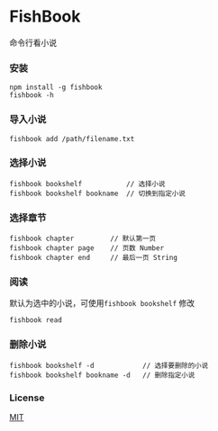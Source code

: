 # FishBook

命令行看小说

### 安装
```
npm install -g fishbook
fishbook -h
```

### 导入小说
```
fishbook add /path/filename.txt
```

### 选择小说
```
fishbook bookshelf           // 选择小说
fishbook bookshelf bookname  // 切换到指定小说
```

### 选择章节
```
fishbook chapter         // 默认第一页
fishbook chapter page    // 页数 Number
fishbook chapter end     // 最后一页 String
```

### 阅读
默认为选中的小说，可使用`fishbook bookshelf` 修改
```
fishbook read
```

### 删除小说
```
fishbook bookshelf -d            // 选择要删除的小说
fishbook bookshelf bookname -d   // 删除指定小说
```

### License
[MIT](http://www.opensource.org/licenses/MIT)
